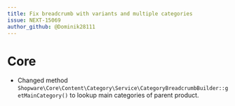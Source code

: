 ```yaml
---
title: Fix breadcrumb with variants and multiple categories
issue: NEXT-15069
author_github: @Dominik28111
---
```

# Core
* Changed method `Shopware\Core\Content\Category\Service\CategoryBreadcrumbBuilder::getMainCategory()` to lookup main categories of parent product.
